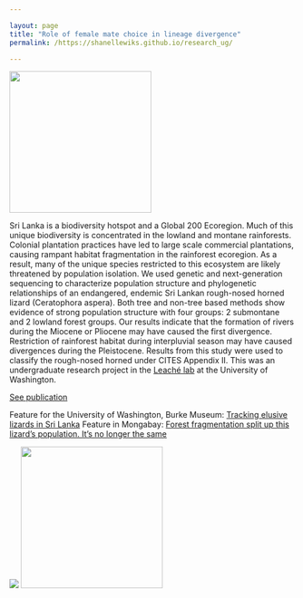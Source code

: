 ```yaml
---

layout: page
title: "Role of female mate choice in lineage divergence"
permalink: /https://shanellewiks.github.io/research_ug/

---
```

<img src="/assets/Casp"  width="250" height="250">

Sri Lanka is a biodiversity hotspot and a Global 200 Ecoregion. 
Much of this unique biodiversity is concentrated in the lowland and montane rainforests. 
Colonial plantation practices have led to large scale commercial plantations, causing rampant habitat fragmentation in the rainforest ecoregion. As a result, many of the unique species restricted to this ecosystem are likely threatened by population isolation. 
We used genetic and next-generation sequencing to characterize population structure and phylogenetic relationships of an endangered, endemic Sri Lankan rough-nosed horned lizard (Ceratophora aspera). Both tree and non-tree based methods show evidence of strong population structure with four groups: 2 submontane and 2 lowland forest groups. 
Our results indicate that the formation of rivers during the Miocene or Pliocene may have caused the first divergence. Restriction of rainforest habitat during interpluvial season may have caused divergences during the Pleistocene. Results from this study were used to classify the rough-nosed horned under CITES Appendix II. 
This was an undergraduate research project in the [Leaché lab](https://faculty.washington.edu/leache/wordpress/) at the University of Washington.

[See publication](https://doi.org/10.1111/btp.12970) 

Feature for the University of Washington, Burke Museum: [Tracking elusive lizards in Sri Lanka](https://www.burkemuseum.org/news/tracking-elusive-lizards-sri-lanka)
Feature in Mongabay: [Forest fragmentation split up this lizard’s population. It’s no longer the same](https://news.mongabay.com/2021/09/forest-fragmentation-split-up-this-lizards-population-its-no-longer-the-same/)

<img src="/assets/Wik21_map_trees.png">
<img src="/assets/Aspera_fieldpic.png"  width="250" height="250"> 
